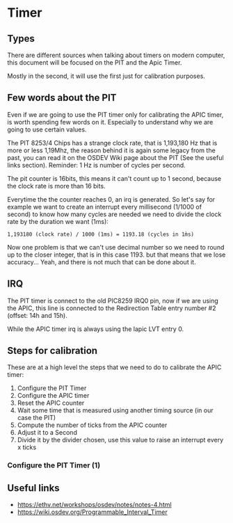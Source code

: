 # Timer

## Types 

There are different sources when talking about timers on modern computer, this document will be focused on the PIT and the Apic Timer. 

Mostly in the second, it will use the first just for calibration purposes.

## Few words about the PIT

Even if we are going to use the PIT timer only for calibrating the APIC timer, is worth spending few words on it. Especially to understand why we are going to use certain values. 

The PIT 8253/4 Chips has a strange clock rate, that is 1,193,180 Hz that is more or less 1,19Mhz, the reason behind it is again some legacy from the past, you can read it on the OSDEV Wiki page about the PIT (See the useful links section). Reminder: 1 Hz is number of cycles per second. 

The pit counter is 16bits, this means it can't count up to 1 second, because the clock rate is more than 16 bits. 

Everytime the the counter reaches 0, an irq is generated. So let's say for example we want to create an interrupt every millisecond (1/1000 of second) to know how many cycles are needed we need to divide the clock rate by the duration we want (1ms): 

```
1,193180 (clock rate) / 1000 (1ms) = 1193.18 (cycles in 1m̀s)
```

Now one problem is that we can't use decimal number so we need to round up to the closer integer, that is in this case 1193. 
but that means that we lose accuracy... Yeah, and there is not much that can be done about it.


## IRQ 

The PIT timer is connect to the old PIC8259 IRQ0 pin, now if we are using the APIC, this line is connected to the Redirection Table entry number #2 (offset: 14h and 15h).

While the APIC timer irq is always using  the lapic LVT entry 0. 

## Steps for calibration

These are at a high level the steps that we need to do to calibrate the APIC timer: 

1. Configure the PIT Timer
2. Configure the APIC timer 
3. Reset the APIC counter
4. Wait some time that is measured using another timing source (in our case the PIT)
5. Compute the number of ticks from the APIC counter
6. Adjust it to a Second
7. Divide it by the divider chosen, use this value to raise an interrupt every x ticks

### Configure the PIT Timer (1)
 
## Useful links

* https://ethv.net/workshops/osdev/notes/notes-4.html
* https://wiki.osdev.org/Programmable_Interval_Timer

